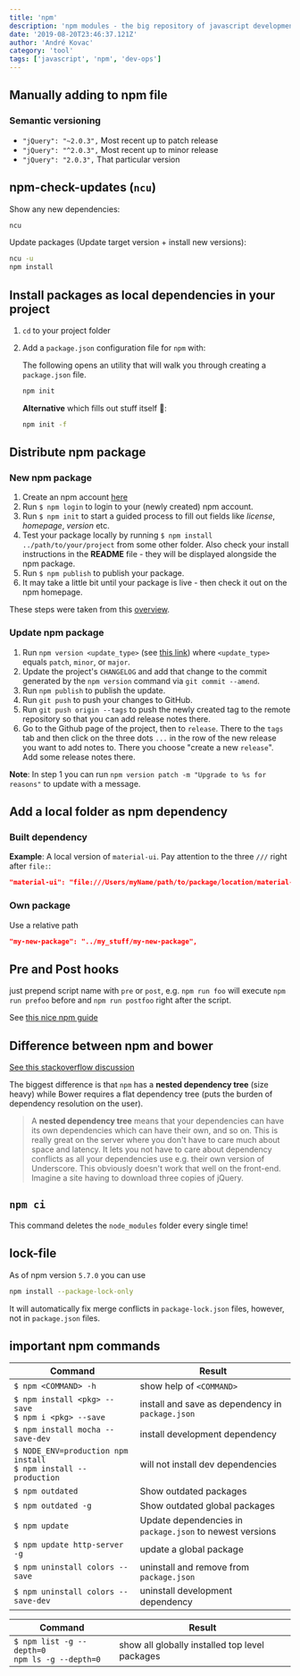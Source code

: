 ```yaml
---
title: 'npm'
description: 'npm modules - the big repository of javascript development tools'
date: '2019-08-20T23:46:37.121Z'
author: 'André Kovac'
category: 'tool'
tags: ['javascript', 'npm', 'dev-ops']
---
```


## Manually adding to npm file

### Semantic versioning

* `"jQuery": "~2.0.3",` Most recent up to patch release
* `"jQuery": "^2.0.3",` Most recent up to minor release
* `"jQuery": "2.0.3",` That particular version

## npm-check-updates (`ncu`)

Show any new dependencies:

```bash
ncu
```

Update packages (Update target version + install new versions):

```bash
ncu -u
npm install
```

## Install packages as local dependencies in your project

1. `cd` to your project folder

2. Add a `package.json` configuration file for `npm` with:

	The following opens an utility that will walk you through creating a `package.json` file.

    ```bash
	npm init
    ```

	**Alternative** which fills out stuff itself 🤯:

    ```bash
	npm init -f
    ```

## Distribute npm package

### New npm package

1. Create an npm account [here](https://www.npmjs.com/signup)
2. Run `$ npm login` to login to your (newly created) npm account.
3. Run `$ npm init` to start a guided process to fill out fields like *license*, *homepage*, *version* etc.
4. Test your package locally by running `$ npm install ../path/to/your/project` from some other folder. Also check your install instructions in the **README** file - they will be displayed alongside the npm package.
5. Run `$ npm publish` to publish your package.
6. It may take a little bit until your package is live - then check it out on the npm homepage.

These steps were taken from this [overview](https://docs.npmjs.com/misc/developers).

### Update npm package

1. Run `npm version <update_type>` (see [this link](https://docs.npmjs.com/getting-started/publishing-npm-packages)) where `<update_type>` equals `patch`, `minor`, or `major`.
2. Update the project's `CHANGELOG` and add that change to the commit generated by the `npm version` command via `git commit --amend`.
2. Run `npm publish` to publish the update.
3. Run `git push` to push your changes to GitHub.
3. Run `git push origin --tags` to push the newly created tag to the remote repository so that you can add release notes there.
4. Go to the Github page of the project, then to `release`. There to the `tags` tab and then click on the three dots `...` in the row of the new release you want to add notes to. There you choose "create a new `release`". Add some release notes there.

**Note**: In step 1 you can run `npm version patch -m "Upgrade to %s for reasons"` to update with a message.

## Add a local folder as npm dependency

### Built dependency

**Example**: A local version of `material-ui`. Pay attention to the three `///` right after `file:`:

```json
"material-ui": "file:///Users/myName/path/to/package/location/material-ui/build",
```

### Own package

Use a relative path

```json
"my-new-package": "../my_stuff/my-new-package",
```

## Pre and Post hooks

just prepend script name with `pre` or `post`, e.g. `npm run foo` will execute `npm run prefoo` before and `npm run postfoo` right after the script.

See [this nice npm guide](https://www.keithcirkel.co.uk/how-to-use-npm-as-a-build-tool/)

## Difference between npm and bower

[See this stackoverflow discussion](http://stackoverflow.com/questions/18641899/what-is-the-difference-between-bower-and-npm)

The biggest difference is that `npm` has a **nested dependency tree** (size heavy) while Bower requires a flat dependency tree (puts the burden of dependency resolution on the user).

> A **nested dependency tree** means that your dependencies can have its own dependencies which can have their own, and so on. This is really great on the server where you don't have to care much about space and latency. It lets you not have to care about dependency conflicts as all your dependencies use e.g. their own version of Underscore. This obviously doesn't work that well on the front-end. Imagine a site having to download three copies of jQuery.

## `npm ci`

This command deletes the `node_modules` folder every single time!

## lock-file

As of npm version `5.7.0` you can use

```bash
npm install --package-lock-only
```

It will automatically fix merge conflicts in `package-lock.json` files, however, not in `package.json` files.

## important npm commands

| Command | Result |
| --- | --- |
| `$ npm <COMMAND> -h` | show help of `<COMMAND>` |
| `$ npm install <pkg> --save`<br>`$ npm i <pkg> --save` | install and save as dependency in `package.json` |
| `$ npm install mocha --save-dev` | install development dependency |
| `$ NODE_ENV=production npm install`<br>`$ npm install --production` | will not install dev dependencies |
| `$ npm outdated` | Show outdated packages |
| `$ npm outdated -g` | Show outdated global packages |
| `$ npm update` | Update dependencies in `package.json` to newest versions |
| `$ npm update http-server -g` | update a global package |
| `$ npm uninstall colors --save` | uninstall and remove from `package.json` |
| `$ npm uninstall colors --save-dev` | uninstall development dependency |

| Command | Result |
| --- | --- |
| `$ npm list -g --depth=0`<br>`npm ls -g --depth=0` | show all globally installed top level packages |
